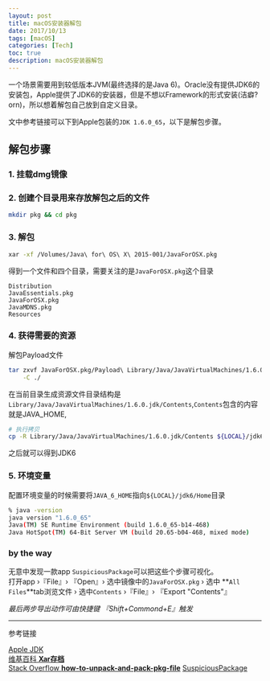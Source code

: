 ```yaml
---
layout: post
title: macOS安装器解包
date: 2017/10/13
tags: [macOS]
categories: [Tech]
toc: true
description: macOS安装器解包
---
```


一个场景需要用到较低版本JVM(最终选择的是Java 6)。Oracle没有提供JDK6的安装包，Apple提供了JDK6的安装器，但是不想以Framework的形式安装(洁癖? orn)，所以想着解包自己放到自定义目录。

文中参考链接可以下到Apple包装的`JDK 1.6.0_65`，以下是解包步骤。

## 解包步骤

### 1. 挂载dmg镜像

### 2. 创建个目录用来存放解包之后的文件
```bash
mkdir pkg && cd pkg
```

### 3. 解包
```bash
xar -xf /Volumes/Java\ for\ OS\ X\ 2015-001/JavaForOSX.pkg
```
得到一个文件和四个目录，需要关注的是`JavaForOSX.pkg`这个目录
```
Distribution
JavaEssentials.pkg
JavaForOSX.pkg
JavaMDNS.pkg
Resources
```

### 4. 获得需要的资源
解包Payload文件
```bash
tar zxvf JavaForOSX.pkg/Payload\ Library/Java/JavaVirtualMachines/1.6.0.jdk/Contents \
    -C ./
```
在当前目录生成资源文件目录结构是`Library/Java/JavaVirtualMachines/1.6.0.jdk/Contents`,`Contents`包含的内容就是JAVA_HOME,  
```bash
# 执行拷贝
cp -R Library/Java/JavaVirtualMachines/1.6.0.jdk/Contents ${LOCAL}/jdk6
```
之后就可以得到JDK6

### 5. 环境变量
配置环境变量的时候需要将`JAVA_6_HOME`指向`${LOCAL}/jdk6/Home`目录

```bash
% java -version
java version "1.6.0_65"
Java(TM) SE Runtime Environment (build 1.6.0_65-b14-468)
Java HotSpot(TM) 64-Bit Server VM (build 20.65-b04-468, mixed mode)
```

### by the way
无意中发现一款app `SuspiciousPackage`可以把这些个步骤可视化。  
打开app ›『File』› 『Open』› 选中镜像中的`JavaForOSX.pkg` › 选中 **`All Files`**tab浏览文件 › 选中`Contents` ›『File』› 『Export "Contents"』

_最后两步导出动作可由快捷键 『Shift+Commond+E』触发_


--- 

参考链接

[Apple JDK](https://support.apple.com/kb/DL1572?locale=zh_CN)  
[维基百科 **Xar存档**](https://en.wikipedia.org/wiki/Xar_%28archiver%29)  
[Stack Overflow **how-to-unpack-and-pack-pkg-file**](https://stackoverflow.com/questions/11298855/how-to-unpack-and-pack-pkg-file)
[SuspiciousPackage](http://www.mothersruin.com/software/SuspiciousPackage/)
